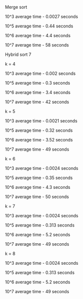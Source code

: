 Merge sort

10^3 average time - 0.0027 seconds

10^5 average time - 0.44 seconds

10^6 average time - 4.4 seconds

10^7 average time - 58 seconds

Hybrid sort 7

k = 4

10^3 average time - 0.002 seconds

10^5 average time - 0.3 seconds

10^6 average time - 3.4 seconds

10^7 average time - 42 seconds

k = 5

10^3 average time - 0.0021 seconds

10^5 average time - 0.32 seconds

10^6 average time - 3.52 seconds

10^7 average time - 49 seconds

k = 6

10^3 average time - 0.0024 seconds

10^5 average time - 0.35 seconds

10^6 average time - 4.3 seconds

10^7 average time - 50 seconds

k = 7

10^3 average time - 0.0024 seconds

10^5 average time - 0.313 seconds

10^6 average time - 5.2 seconds

10^7 average time - 49 seconds

k = 8

10^3 average time - 0.0024 seconds

10^5 average time - 0.313 seconds

10^6 average time - 5.2 seconds

10^7 average time - 49 seconds